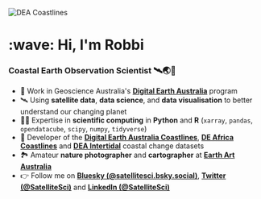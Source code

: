 ![DEA Coastlines](https://github.com/GeoscienceAustralia/dea-coastlines/blob/develop/visualisation/images/DEACoastlines_header.gif)
 
<h1 align="left" id="macropower-title">:wave: Hi, I'm Robbi</h1>
<h3 align="left">Coastal Earth Observation Scientist 🛰️🌏🌊</h3>

- 🏢 Work in Geoscience Australia's **[Digital Earth Australia](https://www.dea.ga.gov.au/)** program
- 🛰️ Using **satellite data**, **data science**, and **data visualisation** to better understand our changing planet
- 👨‍💻 Expertise in **scientific computing** in **Python** and **R** (`xarray`, `pandas`, `opendatacube`, `scipy`, `numpy`, `tidyverse`)
- 🌊 Developer of the **[Digital Earth Australia Coastlines](https://maps.dea.ga.gov.au/story/DEACoastlines)**, **[DE Africa Coastlines](https://maps.digitalearth.africa/story/DEAfricaCoastlines)** and **[DEA Intertidal](https://maps.dea.ga.gov.au/story/DEAIntertidal)** coastal change datasets
- 🏞️ Amateur **nature photographer** and **cartographer** at **[Earth Art Australia](https://www.etsy.com/shop/EarthArtAustralia)**
- 👉 Follow me on **[Bluesky (@satellitesci.bsky.social)](https://bsky.app/profile/satellitesci.bsky.social)**, **[Twitter (@SatelliteSci)](https://twitter.com/SatelliteSci)** and **[LinkedIn (@SatelliteSci)](https://www.linkedin.com/in/satellitesci/)**
